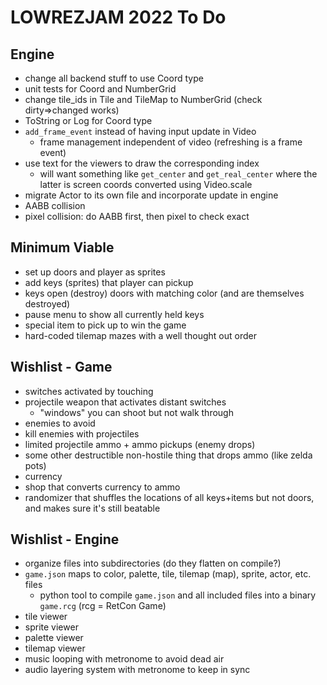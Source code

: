 # LOWREZJAM 2022 To Do
 
## Engine

- change all backend stuff to use Coord type
- unit tests for Coord and NumberGrid
- change tile_ids in Tile and TileMap to NumberGrid (check dirty=>changed works)
- ToString or Log for Coord type
- `add_frame_event` instead of having input update in Video
  - frame management independent of video (refreshing is a frame event)
- use text for the viewers to draw the corresponding index
  - will want something like `get_center` and `get_real_center` where the latter is screen coords converted using Video.scale
- migrate Actor to its own file and incorporate update in engine
- AABB collision
- pixel collision: do AABB first, then pixel to check exact

## Minimum Viable

- set up doors and player as sprites
- add keys (sprites) that player can pickup
- keys open (destroy) doors with matching color (and are themselves destroyed)
- pause menu to show all currently held keys
- special item to pick up to win the game
- hard-coded tilemap mazes with a well thought out order

## Wishlist - Game

- switches activated by touching
- projectile weapon that activates distant switches
  - "windows" you can shoot but not walk through
- enemies to avoid
- kill enemies with projectiles
- limited projectile ammo + ammo pickups (enemy drops)
- some other destructible non-hostile thing that drops ammo (like zelda pots)
- currency
- shop that converts currency to ammo
- randomizer that shuffles the locations of all keys+items but not doors, and makes sure it's still beatable

## Wishlist - Engine

- organize files into subdirectories (do they flatten on compile?)
- `game.json` maps to color, palette, tile, tilemap (map), sprite, actor, etc. files
  - python tool to compile `game.json` and all included files into a binary `game.rcg` (rcg = RetCon Game)
- tile viewer
- sprite viewer
- palette viewer
- tilemap viewer
- music looping with metronome to avoid dead air
- audio layering system with metronome to keep in sync
